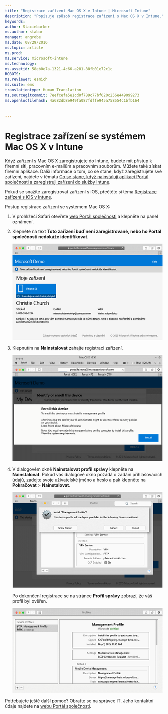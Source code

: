 ```yaml
---
title: "Registrace zařízení Mac OS X v Intune | Microsoft Intune"
description: "Popisuje způsob registrace zařízení s Mac OS X v Intune."
keywords: 
author: Staciebarker
ms.author: stabar
manager: angrobe
ms.date: 08/29/2016
ms.topic: article
ms.prod: 
ms.service: microsoft-intune
ms.technology: 
ms.assetid: 58eb0e7a-1321-4c66-a281-88fb01e72c1c
ROBOTS: 
ms.reviewer: esmich
ms.suite: ems
translationtype: Human Translation
ms.sourcegitcommit: 7eefcefa5e1cd0f789c77bf020c256e449099273
ms.openlocfilehash: 4a682db8e949fa087fdffe945a758554c1bfb164


---
```



# Registrace zařízení se systémem Mac OS X v Intune

Když zařízení s Mac OS X zaregistrujete do Intune, budete mít přístup k firemní síti, pracovním e-mailům a pracovním souborům. Můžete také získat firemní aplikace. Další informace o tom, co se stane, když zaregistrujete své zařízení, najdete v tématu [Co se stane, když nainstaluji aplikaci Portál společnosti a zaregistruji zařízení do služby Intune](what-happens-if-you-install-the-company-portal-app-and-enroll-your-device-in-intune-ios.md).

Pokud se snažíte zaregistrovat zařízení s iOS, přečtěte si téma [Registrace zařízení s iOS v Intune](enroll-your-device-in-intune-ios.md).


Postup registrace zařízení se systémem Mac OS X:

1.  V prohlížeči Safari otevřete [web Portál společnosti](https://portal.manage.microsoft.com) a klepněte na panel oznámení.

2.  Klepněte na text **Toto zařízení buď není zaregistrované, nebo ho Portál společnosti nedokáže identifikovat**.

    ![device-not-enrolled](./media/1-macosx-enroll-tap-enroll.png)

3.  Klepnutím na **Nainstalovat** zahajte registraci zařízení.

    ![tap-install-to-enroll](./media/2-macosx-enroll--install-button.png)

4.  V dialogovém okně **Nainstalovat profil správy** klepněte na **Nainstalovat**. Pokud vás dialogové okno požádá o zadání přihlašovacích údajů, zadejte svoje uživatelské jméno a heslo a pak klepněte na **Pokračovat** &gt; **Nainstalovat**.

    ![install-management-profile](./media/3-macosx-enroll-tap-install.png)

    Po dokončení registrace se na stránce **Profil správy** zobrazí, že váš profil byl ověřen.

    ![management-profile-verified](./media/4-macosx-enroll-done.png)

Potřebujete ještě další pomoc? Obraťte se na správce IT. Jeho kontaktní údaje najdete na [webu Portál společnosti](http://portal.manage.microsoft.com).



<!--HONumber=Oct16_HO2-->


